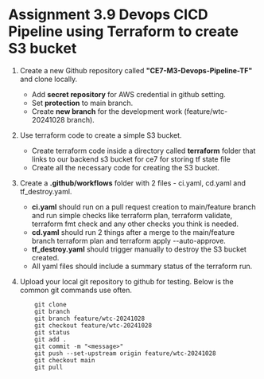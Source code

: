 # Assignment 3.9 Devops CICD Pipeline using Terraform to create S3 bucket

1. Create a new Github repository called **"CE7-M3-Devops-Pipeline-TF"** and clone locally.
    - Add **secret repository** for AWS credential in github setting.
    - Set **protection** to main branch.
    - Create **new branch** for the development work (feature/wtc-20241028 branch).

2. Use terraform code to create a simple S3 bucket.
    - Create terraform code inside a directory called **terraform** folder that links to our backend s3 bucket for ce7 for storing tf state file 
    - Create all the necessary code for creating the S3 bucket.

3. Create a **.github/workflows** folder with 2 files - ci.yaml, cd.yaml and tf_destroy.yaml. 
    - **ci.yaml** should run on a pull request creation to main/feature branch and run simple checks like terraform plan, terraform validate, terraform fmt check and any other checks you think is needed.
    - **cd.yaml** should run 2 things after a merge to the main/feature branch terraform plan and terraform apply --auto-approve.
    - **tf_destroy.yaml** should trigger manually to destroy the S3 bucket created. 
    - All yaml files should include a summary status of the terraform run.

4. Upload your local git repository to github for testing. Below is the common git commands use often.
    ```
        git clone
        git branch
        git branch feature/wtc-20241028
        git checkout feature/wtc-20241028
        git status
        git add .
        git commit -m "<message>"
        git push --set-upstream origin feature/wtc-20241028
        git checkout main
        git pull
    ```
